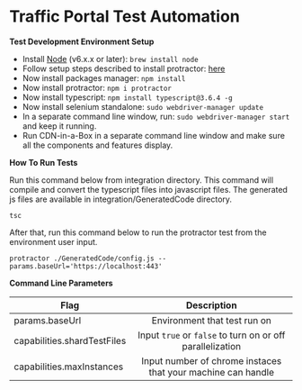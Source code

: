 # Traffic Portal Test Automation 

**Test Development Environment Setup**

* Install [Node](http://nodejs.org) (v6.x.x or later): `brew install node`
* Follow setup steps described to install protractor: [here](http://www.protractortest.org/#/tutorial#setup)
* Now install packages manager: `npm install`
* Now install protractor: `npm i protractor`
* Now install typescript: `npm install typescript@3.6.4 -g`
* Now install selenium standalone: `sudo webdriver-manager update`
* In a separate command line window, run: `sudo webdriver-manager start` and keep it running.
* Run CDN-in-a-Box in a separate command line window and make sure all the components and features display.

**How To Run Tests**

Run this command below from integration directory. This command will compile and convert the typescript files into javascript files. The generated js files are available in integration/GeneratedCode directory.
```
tsc
```
After that, run this command below to run the protractor test from the environment user input.
```
protractor ./GeneratedCode/config.js --params.baseUrl='https://localhost:443'
```
**Command Line Parameters**

| Flag                            | Description                                                     |
| ------------------------------- | :-------------------------------------------------------------: |
| params.baseUrl                  | Environment that test run on                                    |
| capabilities.shardTestFiles     | Input `true` or `false` to turn on or off parallelization       |
| capabilities.maxInstances       | Input number of chrome instaces that your machine can handle    |
